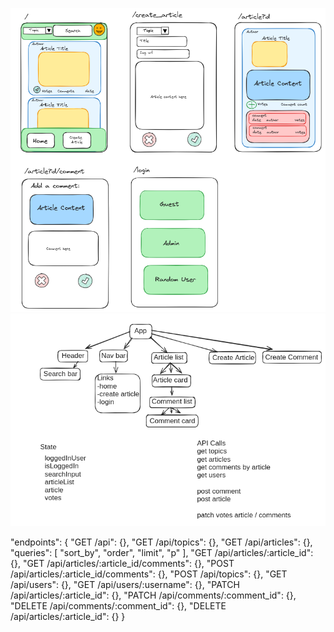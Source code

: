 ![wireframes](wireframes.png)
![component tree](components.png)

"endpoints": {
"GET /api": {},
"GET /api/topics": {},
"GET /api/articles": {},
"queries": [
"sort_by",
"order",
"limit",
"p"
],
"GET /api/articles/:article_id": {},
"GET /api/articles/:article_id/comments": {},
"POST /api/articles/:article_id/comments": {},
"POST /api/topics": {},
"GET /api/users": {},
"GET /api/users/:username": {},
"PATCH /api/articles/:article_id": {},
"PATCH /api/comments/:comment_id": {},
"DELETE /api/comments/:comment_id": {},
"DELETE /api/articles/:article_id": {}
}

